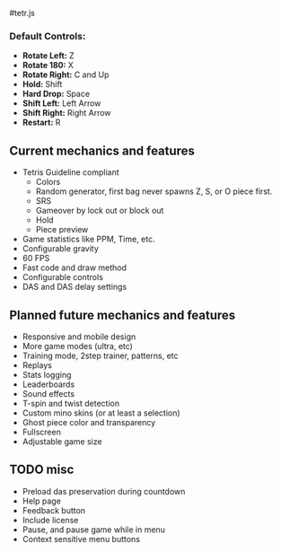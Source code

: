 #tetr.js

### Default Controls:

- **Rotate Left:** Z
- **Rotate 180:** X
- **Rotate Right:** C and Up
- **Hold:** Shift
- **Hard Drop:** Space
- **Shift Left:** Left Arrow
- **Shift Right:** Right Arrow
- **Restart:** R

## Current mechanics and features

- Tetris Guideline compliant
    - Colors
    - Random generator, first bag never spawns Z, S, or O piece first.
    - SRS
    - Gameover by lock out or block out
    - Hold
    - Piece preview
- Game statistics like PPM, Time, etc.
- Configurable gravity
- 60 FPS
- Fast code and draw method
- Configurable controls
- DAS and DAS delay settings

## Planned future mechanics and features

- Responsive and mobile design
- More game modes (ultra, etc)
- Training mode, 2step trainer, patterns, etc
- Replays
- Stats logging
- Leaderboards
- Sound effects
- T-spin and twist detection
- Custom mino skins (or at least a selection)
- Ghost piece color and transparency
- Fullscreen
- Adjustable game size

## TODO misc

- Preload das preservation during countdown
- Help page
- Feedback button
- Include license
- Pause, and pause game while in menu
- Context sensitive menu buttons
